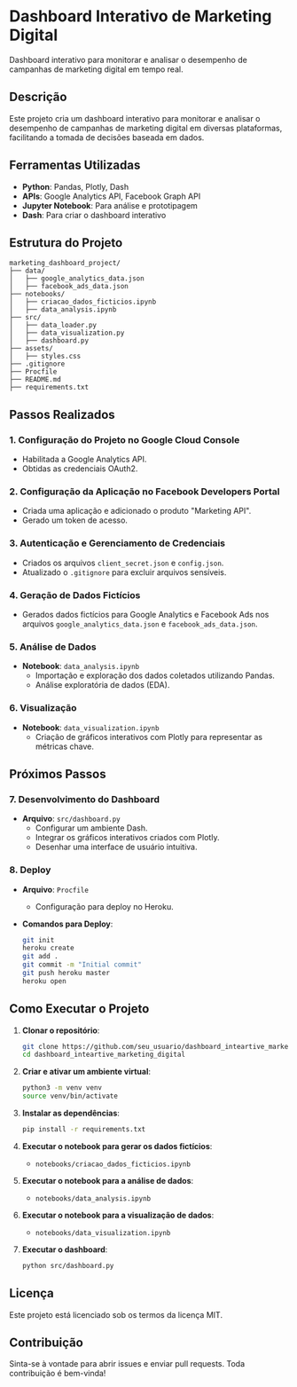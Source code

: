 # Dashboard Interativo de Marketing Digital

Dashboard interativo para monitorar e analisar o desempenho de campanhas de marketing digital em tempo real.

## Descrição

Este projeto cria um dashboard interativo para monitorar e analisar o desempenho de campanhas de marketing digital em diversas plataformas, facilitando a tomada de decisões baseada em dados.

## Ferramentas Utilizadas

- **Python**: Pandas, Plotly, Dash
- **APIs**: Google Analytics API, Facebook Graph API
- **Jupyter Notebook**: Para análise e prototipagem
- **Dash**: Para criar o dashboard interativo

## Estrutura do Projeto

```plaintext
marketing_dashboard_project/
├── data/
│   ├── google_analytics_data.json
│   ├── facebook_ads_data.json
├── notebooks/
│   ├── criacao_dados_ficticios.ipynb
│   ├── data_analysis.ipynb
├── src/
│   ├── data_loader.py
│   ├── data_visualization.py
│   ├── dashboard.py
├── assets/
│   ├── styles.css
├── .gitignore
├── Procfile
├── README.md
├── requirements.txt
```

## Passos Realizados

### 1. Configuração do Projeto no Google Cloud Console

- Habilitada a Google Analytics API.
- Obtidas as credenciais OAuth2.

### 2. Configuração da Aplicação no Facebook Developers Portal

- Criada uma aplicação e adicionado o produto "Marketing API".
- Gerado um token de acesso.

### 3. Autenticação e Gerenciamento de Credenciais

- Criados os arquivos `client_secret.json` e `config.json`.
- Atualizado o `.gitignore` para excluir arquivos sensíveis.

### 4. Geração de Dados Fictícios

- Gerados dados fictícios para Google Analytics e Facebook Ads nos arquivos `google_analytics_data.json` e `facebook_ads_data.json`.

### 5. Análise de Dados

- **Notebook**: `data_analysis.ipynb`
  - Importação e exploração dos dados coletados utilizando Pandas.
  - Análise exploratória de dados (EDA).

### 6. Visualização

- **Notebook**: `data_visualization.ipynb`
  - Criação de gráficos interativos com Plotly para representar as métricas chave.

## Próximos Passos

### 7. Desenvolvimento do Dashboard

- **Arquivo**: `src/dashboard.py`
  - Configurar um ambiente Dash.
  - Integrar os gráficos interativos criados com Plotly.
  - Desenhar uma interface de usuário intuitiva.

### 8. Deploy

- **Arquivo**: `Procfile`
  - Configuração para deploy no Heroku.

- **Comandos para Deploy**:
  ```bash
  git init
  heroku create
  git add .
  git commit -m "Initial commit"
  git push heroku master
  heroku open
  ```

## Como Executar o Projeto

1. **Clonar o repositório**:
   ```bash
   git clone https://github.com/seu_usuario/dashboard_inteartive_marketing_digital.git
   cd dashboard_inteartive_marketing_digital
   ```

2. **Criar e ativar um ambiente virtual**:
   ```bash
   python3 -m venv venv
   source venv/bin/activate
   ```

3. **Instalar as dependências**:
   ```bash
   pip install -r requirements.txt
   ```

4. **Executar o notebook para gerar os dados fictícios**:
   - `notebooks/criacao_dados_ficticios.ipynb`

5. **Executar o notebook para a análise de dados**:
   - `notebooks/data_analysis.ipynb`

6. **Executar o notebook para a visualização de dados**:
   - `notebooks/data_visualization.ipynb`

7. **Executar o dashboard**:
   ```bash
   python src/dashboard.py
   ```

## Licença

Este projeto está licenciado sob os termos da licença MIT.

## Contribuição

Sinta-se à vontade para abrir issues e enviar pull requests. Toda contribuição é bem-vinda!